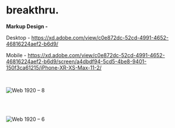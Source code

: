 # breakthru.

<b> Markup Design - </b> 

Desktop - https://xd.adobe.com/view/c0e872dc-52cd-4991-4652-46816224aef2-b6d9/

Mobile - https://xd.adobe.com/view/c0e872dc-52cd-4991-4652-46816224aef2-b6d9/screen/a4dbdf94-5cd5-4be8-9401-150f3ca61215/iPhone-XR-XS-Max-11-2/


<br>

![Web 1920 – 8](https://user-images.githubusercontent.com/46156118/73086061-da623400-3ef5-11ea-9062-2a60ca3f99e6.png)

<br>
<br>

![Web 1920 – 6](https://user-images.githubusercontent.com/46156118/73086091-efd75e00-3ef5-11ea-905e-906bde237af1.png)

